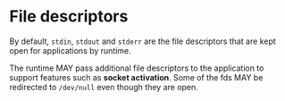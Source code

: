 # File descriptors

By default, `stdin`, `stdout` and `stderr` are the file descriptors that are kept open for applications by runtime.

The runtime MAY pass additional file descriptors to the application to support features such as **socket activation**. Some of the fds MAY be redirected to `/dev/null` even though they are open.

